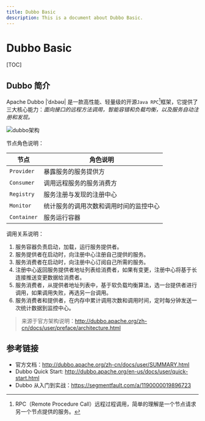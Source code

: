```yaml
---
title: Dubbo Basic
description: This is a document about Dubbo Basic.
---
```


# Dubbo Basic

[TOC]

## Dubbo 简介

Apache Dubbo |ˈdʌbəʊ| 是一款高性能、轻量级的开源`Java RPC`[^rpc]框架，它提供了三大核心能力：*面向接口的远程方法调用，智能容错和负载均衡，以及服务自动注册和发现。*

![](http://dubbo.apache.org/docs/zh-cn/user/sources/images/dubbo-architecture.jpg "dubbo架构")

节点角色说明：

| 节点        | 角色说明                               |
| ----------- | -------------------------------------- |
| `Provider`  | 暴露服务的服务提供方                   |
| `Consumer`  | 调用远程服务的服务消费方               |
| `Registry`  | 服务注册与发现的注册中心               |
| `Monitor`   | 统计服务的调用次数和调用时间的监控中心 |
| `Container` | 服务运行容器                           |

调用关系说明：

1. 服务容器负责启动，加载，运行服务提供者。
2. 服务提供者在启动时，向注册中心注册自己提供的服务。
3. 服务消费者在启动时，向注册中心订阅自己所需的服务。
4. 注册中心返回服务提供者地址列表给消费者，如果有变更，注册中心将基于长连接推送变更数据给消费者。
5. 服务消费者，从提供者地址列表中，基于软负载均衡算法，选一台提供者进行调用，如果调用失败，再选另一台调用。
6. 服务消费者和提供者，在内存中累计调用次数和调用时间，定时每分钟发送一次统计数据到监控中心。

> 来源于官方架构说明：http://dubbo.apache.org/zh-cn/docs/user/preface/architecture.html

## 参考链接

* 官方文档：http://dubbo.apache.org/zh-cn/docs/user/SUMMARY.html
* Dubbo Quick Start: http://dubbo.apache.org/en-us/docs/user/quick-start.html
* Dubbo 从入门到实战：https://segmentfault.com/a/1190000019896723

[^rpc]: RPC（Remote Procedure Call）远程过程调用，简单的理解是一个节点请求另一个节点提供的服务。

